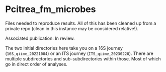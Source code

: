 # Pcitrea_fm_microbes 

Files needed to reproduce results. All of this has been cleaned up from a private repo (clean in this instance may be considered relative!). 

Associated publication: In review.

The two initial directories here take you on a 16S journey (`16S_qiime_20221004`) or an ITS journey (`ITS_qiime_20230220`). There are multiple subdirectories and sub-subdirectories within those. Most of which go in direct order of analyses.

